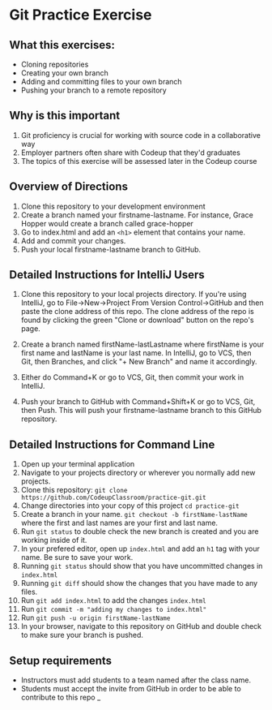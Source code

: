 # Git Practice Exercise

## What this exercises:
- Cloning repositories
- Creating your own branch
- Adding and committing files to your own branch
- Pushing your branch to a remote repository

## Why is this important
1. Git proficiency is crucial for working with source code in a collaborative way
2. Employer partners often share with Codeup that they'd graduates 
3. The topics of this exercise will be assessed later in the Codeup course
 
## Overview of Directions
1. Clone this repository to your development environment
2. Create a branch named your firstname-lastname. For instance, Grace Hopper would create a branch called grace-hopper
3. Go to index.html and add an `<h1>` element that contains your name.
4. Add and commit your changes.
5. Push your local firstname-lastname branch to GitHub.

## Detailed Instructions for IntelliJ Users
1. Clone this repository to your local projects directory. If you're using IntelliJ, go to File->New->Project From Version Control->GitHub and then paste the clone address of this repo. The clone address of the repo is found by clicking the green "Clone or download" button on the repo's page.

2. Create a branch named firstName-lastLastname where firstName is your first name and lastName is your last name. In IntelliJ, go to VCS, then Git, then Branches, and click "+ New Branch" and name it accordingly.

3. Either do Command+K or go to VCS, Git, then commit your work in IntelliJ.

4. Push your branch to GitHub with Command+Shift+K or go to VCS, Git, then Push. This will push your firstname-lastname branch to this GitHub repository. 

## Detailed Instructions for Command Line
1. Open up your terminal application
2. Navigate to your projects directory or wherever you normally add new projects.
3. Clone this repository: `git clone https://github.com/CodeupClassroom/practice-git.git`
4. Change directories into your copy of this project `cd practice-git`
5. Create a branch in your name. `git checkout -b firstName-lastName` where the first and last names are your first and last name.
6. Run `git status` to double check the new branch is created and you are working inside of it.
7. In your prefered editor, open up `index.html` and add an `h1` tag with your name. Be sure to save your work.
8. Running `git status` should show that you have uncommitted changes in `index.html`
9. Running `git diff` should show the changes that you have made to any files.
10. Run `git add index.html` to add the changes `index.html`
11. Run `git commit -m "adding my changes to index.html"`
12. Run `git push -u origin firstName-lastName`
13. In your browser, navigate to this repository on GitHub and double check to make sure your branch is pushed.

## Setup requirements
- Instructors must add students to a team named after the class name.
- Students must accept the invite from GitHub in order to be able to contribute to this repo
_